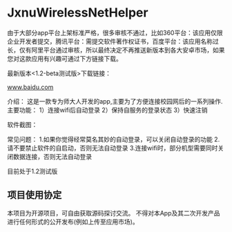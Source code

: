 # JxnuWirelessNetHelper
由于大部分app平台上架标准严格，很多审核不通过，比如360平台：该应用仅限企业开发者提交，腾讯平台：需提交软件著作权证书，百度平台：该应用名称过长，仅有阿里平台通过审核，所以最终决定不再推送新版本到各大安卓市场，如果您对这款应用有兴趣可通过下方链接下载。

最新版本<1.2-beta测试版>下载链接：

www.baidu.com

介绍：
这是一款专为师大人开发的app,主要为了方便连接校园网后的一系列操作.
  主要功能：
  1）连接wifi后自动登录
  2）保持自服务的登录状态
  3）快速注销
  
软件截图：


常见问题：
1.如果你觉得经常莫名其妙的自动登录，可以关闭自动登录的功能
2.请不要禁止软件的自启动，否则无法自动登录
3.连接wifi时，部分机型需要同时关闭数据连接，否则无法自动登录


目前处于1.2测试版

## 项目使用协定
本项目为开源项目，可自由获取源码探讨交流。
不得对本App及其二次开发产品进行任何形式的公开发布(例如上传至应用市场)。
